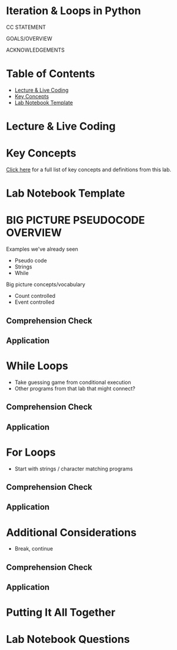 # Iteration & Loops in Python

CC STATEMENT

GOALS/OVERVIEW

ACKNOWLEDGEMENTS

# Table of Contents
- [Lecture & Live Coding](#lecture--live-coding)
- [Key Concepts](#key-concepts)
- [Lab Notebook Template](#lab-notebook-template)


# Lecture & Live Coding

# Key Concepts

[Click here](https://github.com/kwaldenphd/python-loops-iteration/blob/main/key-concepts.md) for a full list of key concepts and definitions from this lab.

# Lab Notebook Template

# BIG PICTURE PSEUDOCODE OVERVIEW

Examples we've already seen
- Pseudo code
- Strings
- While

Big picture concepts/vocabulary
- Count controlled 
- Event controlled

## Comprehension Check

## Application



# While Loops
- Take guessing game from conditional execution
- Other programs from that lab that might connect?

## Comprehension Check

## Application



# For Loops
- Start with strings / character matching programs

## Comprehension Check

## Application



# Additional Considerations
- Break, continue

## Comprehension Check

## Application



# Putting It All Together


# Lab Notebook Questions
